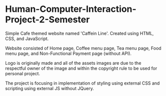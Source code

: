 # Human-Computer-Interaction-Project-2-Semester
Simple Cafe themed website named 'Caffein Line'. Created using HTML, CSS, and JavaScript.

Website consisted of Home page, Coffee menu page, Tea menu page, Food menu page, and Non-Functional Payment page (without API).

Logo is originally made and all of the assets images are due to the respectful owner of the image and within the copyright rule to be used for personal project.

The project is focusing in implementation of styling using external CSS and scripting using external JS without JQuery.
